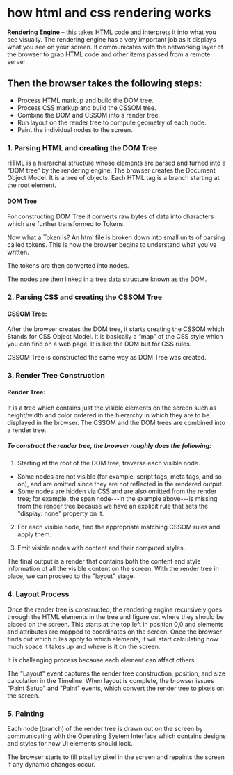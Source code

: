 # how html and css rendering works

**Rendering Engine** – this takes HTML code and interprets it into what you see visually.
The rendering engine has a very important job as it displays what you see on your screen. It communicates with the networking layer of the browser to grab HTML code and other items passed from a remote server. 

## Then the browser takes the following steps:
* Process HTML markup and build the DOM tree.
* Process CSS markup and build the CSSOM tree.
* Combine the DOM and CSSOM into a render tree.
* Run layout on the render tree to compute geometry of each node.
* Paint the individual nodes to the screen.


### 1. Parsing HTML and creating the DOM Tree
HTML is a hierarchal structure whose elements are parsed and turned into a “DOM tree” by the rendering engine. The browser creates the Document Object Model. It is a tree of objects. Each HTML tag is a branch starting at the root element.

#### DOM Tree
For constructing DOM Tree it converts raw bytes of data into characters which are further transformed to Tokens.

Now what a Token is? An html file is broken down into small units of parsing called tokens. This is how the browser begins to understand what you’ve written.

The tokens are then converted into nodes.

The nodes are then linked in a tree data structure known as the DOM.

### 2. Parsing CSS and creating the CSSOM Tree
#### CSSOM Tree:
After the browser creates the DOM tree, it starts creating the CSSOM which Stands for CSS Object Model. It is basically a “map” of the CSS style which you can find on a web page. It is like the DOM but for CSS rules.

CSSOM Tree is constructed the same way as DOM Tree was created.

### 3. Render Tree Construction
#### Render Tree:
It is a tree which contains just the visible elements on the screen such as height/width and color ordered in the hierarchy in which they are to be displayed in the browser. The CSSOM and the DOM trees are combined into a render tree.

##### To construct the render tree, the browser roughly does the following:

1. Starting at the root of the DOM tree, traverse each visible node.

* Some nodes are not visible (for example, script tags, meta tags, and so on), and are omitted since they are not reflected in the rendered output.
* Some nodes are hidden via CSS and are also omitted from the render tree; for example, the span node---in the example above---is missing from the render tree because we have an explicit rule that sets the "display: none" property on it.
2. For each visible node, find the appropriate matching CSSOM rules and apply them.

3. Emit visible nodes with content and their computed styles.

The final output is a render that contains both the content and style information of all the visible content on the screen. With the render tree in place, we can proceed to the "layout" stage.


### 4. Layout Process
Once the render tree is constructed, the rendering engine recursively goes through the HTML elements in the tree and figure out where they should be placed on the screen. This starts at the top left in position 0,0 and elements and attributes are mapped to coordinates on the screen.
Once the browser finds out which rules apply to which elements, it will start calculating how much space it takes up and where is it on the screen.

It is challenging process because each element can affect others.

The "Layout" event captures the render tree construction, position, and size calculation in the Timeline.
When layout is complete, the browser issues "Paint Setup" and "Paint" events, which convert the render tree to pixels on the screen.

### 5. Painting 
Each node (branch) of the render tree is drawn out on the screen by communicating with the Operating System Interface which contains designs and styles for how UI elements should look.

The browser starts to fill pixel by pixel in the screen and repaints the screen if any dynamic changes occur.
